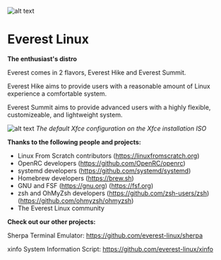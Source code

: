 ![alt text](https://raw.githubusercontent.com/everest-linux/amogus3016/main/new%20everest%20logo.png)

# Everest Linux
**The enthusiast's distro**

Everest comes in 2 flavors, Everest Hike and Everest Summit.

Everest Hike aims to provide users with a reasonable amount of Linux experience a comfortable system.

Everest Summit aims to provide advanced users with a highly flexible, customizeable, and lightweight system.

![alt text](https://raw.githubusercontent.com/everest-linux/amogus3016/main/Everest%20default%20desktop.png)
*The default Xfce configuration on the Xfce installation ISO*

**Thanks to the following people and projects:**

- Linux From Scratch contributors (https://linuxfromscratch.org)
- OpenRC developers (https://github.com/OpenRC/openrc)
- systemd developers (https://github.com/systemd/systemd)
- Homebrew developers (https://brew.sh)
- GNU and FSF (https://gnu.org) (https://fsf.org)
- zsh and OhMyZsh developers (https://github.com/zsh-users/zsh) (https://github.com/ohmyzsh/ohmyzsh)
- The Everest Linux community

**Check out our other projects:**

Sherpa Terminal Emulator: https://github.com/everest-linux/sherpa

xinfo System Information Script: https://github.com/everest-linux/xinfo
